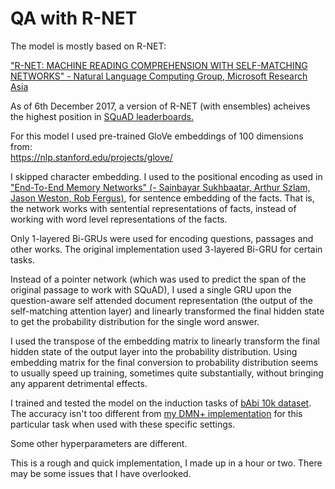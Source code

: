 # QA with R-NET

The model is mostly based on R-NET:

["R-NET: MACHINE READING COMPREHENSION WITH SELF-MATCHING NETWORKS" - Natural Language Computing Group, Microsoft Research Asia](https://www.microsoft.com/en-us/research/wp-content/uploads/2017/05/r-net.pdf)

As of 6th December 2017, a version of R-NET (with ensembles) acheives the highest position in [SQuAD leaderboards.](https://rajpurkar.github.io/SQuAD-explorer/) 

For this model I used pre-trained GloVe embeddings of 100 dimensions from:  
https://nlp.stanford.edu/projects/glove/

I skipped character embedding. I used to the positional encoding as used in ["End-To-End Memory Networks" (- Sainbayar Sukhbaatar, Arthur Szlam, Jason Weston, Rob Fergus)](https://arxiv.org/abs/1503.08895), for sentence embedding of the facts. That is, the network works with sentential representations of facts, instead of working with word level representations of the facts. 

Only 1-layered Bi-GRUs were used for encoding questions, passages and other works. The original implementation used 3-layered Bi-GRU for certain tasks. 

Instead of a pointer network (which was used to predict the span of the original passage to work with SQuAD), I used a single GRU upon the question-aware self attended document representation (the output of the self-matching attention layer) and linearly transformed the final hidden state to get the probability distribution for the single word answer. 

I used the transpose of the embedding matrix to linearly transform the final hidden state of the output layer into the probability distribution. Using embedding matrix for the final conversion to probability distribution seems to usually speed up training, sometimes quite substantially, without bringing any apparent detrimental effects. 

I trained and tested the model on the induction tasks of [bAbi 10k dataset](https://research.fb.com/downloads/babi/). The accuracy isn't too different from [my DMN+ implementation](https://github.com/JRC1995/Dynamic-Memory-Network-Plus) for this particular task when used with these specific settings. 

Some other hyperparameters are different. 

This is a rough and quick implementation, I made up in a hour or two. There may be some issues that I have overlooked.



